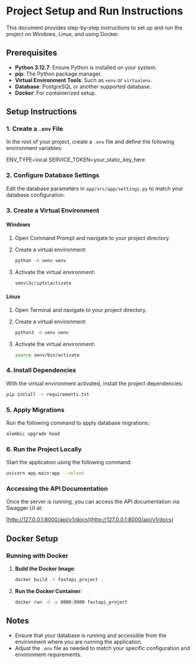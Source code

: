 # Project Setup and Run Instructions

This document provides step-by-step instructions to set up and run the project on Windows, Linux, and using Docker.

## Prerequisites

- **Python 3.12.7**: Ensure Python is installed on your system.
- **pip**: The Python package manager.
- **Virtual Environment Tools**: Such as `venv` or `virtualenv`.
- **Database**: PostgreSQL or another supported database.
- **Docker**: For containerized setup.

## Setup Instructions

### 1. Create a `.env` File

In the root of your project, create a `.env` file and define the following environment variables:

ENV_TYPE=local
SERVICE_TOKEN=your_static_key_here


### 2. Configure Database Settings

Edit the database parameters in `app/src/app/settings.py` to match your database configuration.

### 3. Create a Virtual Environment

#### Windows

1. Open Command Prompt and navigate to your project directory.
2. Create a virtual environment:

   ```bash
   python -m venv venv
   ```

3. Activate the virtual environment:

   ```bash
   venv\Scripts\activate
   ```

#### Linux

1. Open Terminal and navigate to your project directory.
2. Create a virtual environment:

   ```bash
   python3 -m venv venv
   ```

3. Activate the virtual environment:

   ```bash
   source venv/bin/activate
   ```

### 4. Install Dependencies

With the virtual environment activated, install the project dependencies:

```bash
pip install -r requirements.txt
```

### 5. Apply Migrations

Run the following command to apply database migrations:

```bash
alembic upgrade head
```

### 6. Run the Project Locally

Start the application using the following command:

```bash
uvicorn app.main:app --reload
```

### Accessing the API Documentation

Once the server is running, you can access the API documentation via Swagger UI at:

[http://127.0.0.1:8000/api/v1/docs](http://127.0.0.1:8000/api/v1/docs)

## Docker Setup

### Running with Docker

1. **Build the Docker Image**: 

   ```bash
   docker build -t fastapi_project .
   ```

2. **Run the Docker Container**:

   ```bash
   docker run -d -p 8000:8000 fastapi_project
   ```


## Notes

- Ensure that your database is running and accessible from the environment where you are running the application.
- Adjust the `.env` file as needed to match your specific configuration and environment requirements.
